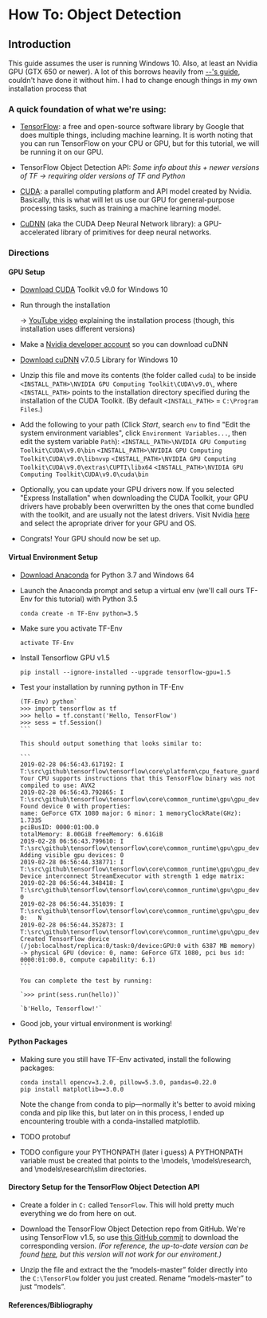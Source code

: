 # How To: Object Detection

## Introduction

This guide assumes the user is running Windows 10.
Also, at least an Nvidia GPU (GTX 650 or newer).
A lot of this borrows heavily from [--'s guide](https://tensorflow-object-detection-api-tutorial.readthedocs.io/en/latest/install.html), couldn't have done it without him. I had to change enough things in my own installation process that

### A quick foundation of what we're using:

* [TensorFlow](https://en.wikipedia.org/wiki/TensorFlow): a free and open-source software library by Google that does multiple things, including machine learning. It is worth noting that you can run TensorFlow on your CPU or GPU, but for this tutorial, we will be running it on our GPU.

* TensorFlow Object Detection API: *Some info about this + newer versions of TF -> requiring older versions of TF and Python*

* [CUDA](https://en.wikipedia.org/wiki/CUDA): a parallel computing platform and API model created by Nvidia. Basically, this is what will let us use our GPU for general-purpose processing tasks, such as training a machine learning model.

* [CuDNN](https://developer.nvidia.com/cudnn) (aka the CUDA Deep Neural Network library): a GPU-accelerated library of primitives for deep neural networks. 

### Directions

#### GPU Setup
* [Download CUDA](https://developer.nvidia.com/cuda-90-download-archive?target_os=Windows&target_arch=x86_64&target_version=10&target_type=exenetwork) Toolkit v9.0 for Windows 10

* Run through the installation
    
    -> [YouTube video](https://www.youtube.com/watch?v=RplXYjxgZbw) explaining the installation process (though, this installation uses different versions)
    
* Make a [Nvidia developer account](https://developer.nvidia.com/rdp/cudnn-download) so you can download cuDNN

* [Download cuDNN](https://developer.nvidia.com/compute/machine-learning/cudnn/secure/v7.0.5/prod/9.0_20171129/cudnn-9.0-windows10-x64-v7) v7.0.5 Library for Windows 10

* Unzip this file and move its contents (the folder called `cuda`) to be inside `<INSTALL_PATH>\NVIDIA GPU Computing Toolkit\CUDA\v9.0\`, where `<INSTALL_PATH>` points to the installation directory specified during the installation of the CUDA Toolkit. (By default `<INSTALL_PATH>` = `C:\Program Files`.)

* Add the following to your path (Click *Start*, search `env` to find "Edit the system environment variables", click `Environment Variables...`, then edit the system variable `Path`):
    `<INSTALL_PATH>\NVIDIA GPU Computing Toolkit\CUDA\v9.0\bin`
    `<INSTALL_PATH>\NVIDIA GPU Computing Toolkit\CUDA\v9.0\libnvvp`
    `<INSTALL_PATH>\NVIDIA GPU Computing Toolkit\CUDA\v9.0\extras\CUPTI\libx64`
    `<INSTALL_PATH>\NVIDIA GPU Computing Toolkit\CUDA\v9.0\cuda\bin`

* Optionally, you can update your GPU drivers now. If you selected "Express Installation" when downloading the CUDA Toolkit, your GPU drivers have probably been overwritten by the ones that come bundled with the toolkit, and are usually not the latest drivers. Visit Nvidia [here](http://www.nvidia.com/Download/index.aspx) and select the apropriate driver for your GPU and OS.

* Congrats! Your GPU should now be set up.

#### Virtual Environment Setup
* [Download Anaconda](https://www.anaconda.com/distribution/) for Python 3.7 and Windows 64

* Launch the Anaconda prompt and setup a virtual env (we'll call ours TF-Env for this tutorial) with Python 3.5

    `conda create -n TF-Env python=3.5`
    
* Make sure you activate TF-Env

   `activate TF-Env`
   
* Install Tensorflow GPU v1.5

    `pip install --ignore-installed --upgrade tensorflow-gpu=1.5`
    
* Test your installation by running python in TF-Env

    ````
    (TF-Env) python`
    >>> import tensorflow as tf
    >>> hello = tf.constant('Hello, TensorFlow')
    >>> sess = tf.Session()
    ```
    
    This should output something that looks similar to:
    
    ```
    2019-02-28 06:56:43.617192: I T:\src\github\tensorflow\tensorflow\core\platform\cpu_feature_guard.cc:140] Your CPU supports instructions that this TensorFlow binary was not compiled to use: AVX2
    2019-02-28 06:56:43.792865: I T:\src\github\tensorflow\tensorflow\core\common_runtime\gpu\gpu_device.cc:1356] Found device 0 with properties:
    name: GeForce GTX 1080 major: 6 minor: 1 memoryClockRate(GHz): 1.7335
    pciBusID: 0000:01:00.0
    totalMemory: 8.00GiB freeMemory: 6.61GiB
    2019-02-28 06:56:43.799610: I T:\src\github\tensorflow\tensorflow\core\common_runtime\gpu\gpu_device.cc:1435] Adding visible gpu devices: 0
    2019-02-28 06:56:44.338771: I T:\src\github\tensorflow\tensorflow\core\common_runtime\gpu\gpu_device.cc:923] Device interconnect StreamExecutor with strength 1 edge matrix:
    2019-02-28 06:56:44.348418: I T:\src\github\tensorflow\tensorflow\core\common_runtime\gpu\gpu_device.cc:929]      0
    2019-02-28 06:56:44.351039: I T:\src\github\tensorflow\tensorflow\core\common_runtime\gpu\gpu_device.cc:942] 0:   N
    2019-02-28 06:56:44.352873: I T:\src\github\tensorflow\tensorflow\core\common_runtime\gpu\gpu_device.cc:1053] Created TensorFlow device (/job:localhost/replica:0/task:0/device:GPU:0 with 6387 MB memory) -> physical GPU (device: 0, name: GeForce GTX 1080, pci bus id: 0000:01:00.0, compute capability: 6.1)
    ```
    
    You can complete the test by running:
    
    `>>> print(sess.run(hello))`
    
    `b'Hello, Tensorflow!'`
   
* Good job, your virtual environment is working!

#### Python Packages

* Making sure you still have TF-Env activated, install the following packages:
    ```
    conda install opencv=3.2.0, pillow=5.3.0, pandas=0.22.0
    pip install matplotlib==3.0.0
    ```
    Note the change from conda to pip⁠—normally it's better to avoid mixing conda and pip like this, but later on in this process, I ended up encountering trouble with a conda-installed matplotlib.
    
 * TODO protobuf
 
 * TODO configure your PYTHONPATH (later i guess)
 A PYTHONPATH variable must be created that points to the \models, \models\research, and \models\research\slim directories.
 
 #### Directory Setup for the TensorFlow Object Detection API
    
 * Create a folder in `C:` called `TensorFlow`. This will hold pretty much everything we do from here on out.
 
 * Download the TensorFlow Object Detection repo from GitHub. We're using TensorFlow v1.5, so use [this GitHub commit](https://github.com/tensorflow/models/tree/079d67d9a0b3407e8d074a200780f3835413ef99) to download the corresponding version. *(For reference, the up-to-date version can be found [here](https://github.com/tensorflow/models), but this version will not work for our enviroment.)*
 
 * Unzip the file and extract the the “models-master” folder directly into the `C:\TensorFlow` folder you just created. Rename “models-master” to just “models”.
    
    

#### References/Bibliography
